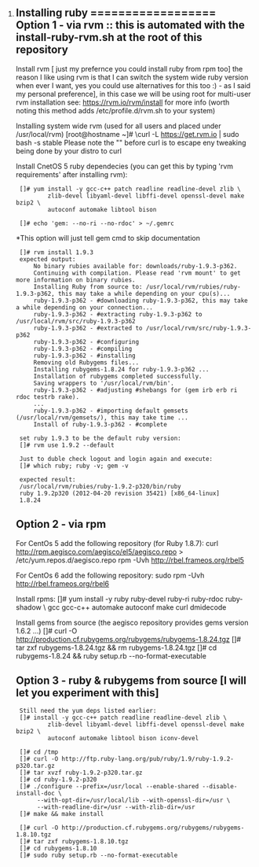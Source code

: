 1. Installing ruby
==================
	Option 1 - via rvm :: this is automated with the install-ruby-rvm.sh at the root of this repository 
	--------
	Install rvm [ just my prefernce you could install ruby from rpm too] the reason I like using rvm is that I can switch the system wide ruby version when ever I want, yes you could use alternatives for this too :) - as I said my personal preference], in this case we will be using root for multi-user rvm installation see: https://rvm.io/rvm/install for more info (worth noting this method adds /etc/profile.d/rvm.sh to your system)

	Installing system wide rvm (used for all users and placed under /usr/local/rvm)
		[root@hostname ~]# \curl -L https://get.rvm.io | sudo bash -s stable
		Please note the "\" before curl is to escape eny tweaking being done by your distro to curl

	Install CnetOS 5 ruby dependecies 
	(you can get this by typing 'rvm requirements' after installing rvm): 

		[]# yum install -y gcc-c++ patch readline readline-devel zlib \
				zlib-devel libyaml-devel libffi-devel openssl-devel make bzip2 \
				autoconf automake libtool bison

		[]# echo 'gem: --no-ri --no-rdoc' > ~/.gemrc
	*This option will just tell gem cmd to skip documentation

		
		[]# rvm install 1.9.3
		expected output:
			No binary rubies available for: downloads/ruby-1.9.3-p362.
			Continuing with compilation. Please read 'rvm mount' to get more information on binary rubies.
			Installing Ruby from source to: /usr/local/rvm/rubies/ruby-1.9.3-p362, this may take a while depending on your cpu(s)...
			ruby-1.9.3-p362 - #downloading ruby-1.9.3-p362, this may take a while depending on your connection...
			ruby-1.9.3-p362 - #extracting ruby-1.9.3-p362 to /usr/local/rvm/src/ruby-1.9.3-p362
			ruby-1.9.3-p362 - #extracted to /usr/local/rvm/src/ruby-1.9.3-p362
			ruby-1.9.3-p362 - #configuring
			ruby-1.9.3-p362 - #compiling
			ruby-1.9.3-p362 - #installing 
			Removing old Rubygems files...
			Installing rubygems-1.8.24 for ruby-1.9.3-p362 ...
			Installation of rubygems completed successfully.
			Saving wrappers to '/usr/local/rvm/bin'.
			ruby-1.9.3-p362 - #adjusting #shebangs for (gem irb erb ri rdoc testrb rake).
			...
			ruby-1.9.3-p362 - #importing default gemsets (/usr/local/rvm/gemsets/), this may take time ...
			Install of ruby-1.9.3-p362 - #complete 

		set ruby 1.9.3 to be the default ruby version:
		[]# rvm use 1.9.2 --default
        
        Just to duble check logout and login again and execute:
        []# which ruby; ruby -v; gem -v
        
        expected result:
        /usr/local/rvm/rubies/ruby-1.9.2-p320/bin/ruby
		ruby 1.9.2p320 (2012-04-20 revision 35421) [x86_64-linux]
		1.8.24


	Option 2 - via rpm
	--------
	For CentOs 5 add the following repository (for Ruby 1.8.7):
		curl  http://rpm.aegisco.com/aegisco/el5/aegisco.repo > /etc/yum.repos.d/aegisco.repo
		rpm -Uvh http://rbel.frameos.org/rbel5

	For CentOs 6 add the following repository:
		sudo rpm -Uvh http://rbel.frameos.org/rbel6

	Install rpms:
		[]# yum install -y ruby ruby-devel ruby-ri ruby-rdoc ruby-shadow \ 
		gcc gcc-c++ automake autoconf make curl dmidecode

	Install gems from source (the aegisco repository provides gems version 1.6.2 ...)
		[]# curl -O http://production.cf.rubygems.org/rubygems/rubygems-1.8.24.tgz
		[]# tar zxf rubygems-1.8.24.tgz && rm rubygems-1.8.24.tgz
		[]# cd rubygems-1.8.24 && ruby setup.rb --no-format-executable



	Option 3 - ruby & rubygems from source [I will let you experiment with this]
	--------
		Still need the yum deps listed earlier:
		[]# install -y gcc-c++ patch readline readline-devel zlib \
				zlib-devel libyaml-devel libffi-devel openssl-devel make bzip2 \
				autoconf automake libtool bison iconv-devel

	    []# cd /tmp
		[]# curl -O http://ftp.ruby-lang.org/pub/ruby/1.9/ruby-1.9.2-p320.tar.gz		
		[]# tar xvzf ruby-1.9.2-p320.tar.gz
		[]# cd ruby-1.9.2-p320
		[]# ./configure --prefix=/usr/local --enable-shared --disable-install-doc \
		     --with-opt-dir=/usr/local/lib --with-openssl-dir=/usr \
		     --with-readline-dir=/usr --with-zlib-dir=/usr
		[]# make && make install

		[]# curl -O http://production.cf.rubygems.org/rubygems/rubygems-1.8.10.tgz
		[]# tar zxf rubygems-1.8.10.tgz
		[]# cd rubygems-1.8.10
		[]# sudo ruby setup.rb --no-format-executable

